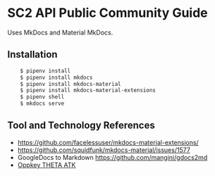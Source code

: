 # SC2 API Public Community Guide

Uses MkDocs and Material MkDocs.  

## Installation

```bash
    $ pipenv install
    $ pipenv install mkdocs
    $ pipenv install mkdocs-material
    $ pipenv install mkdocs-material-extensions
    $ pipenv shell
    $ mkdocs serve
```


## Tool and Technology References

* https://github.com/facelessuser/mkdocs-material-extensions/
* https://github.com/squidfunk/mkdocs-material/issues/1577
* GoogleDocs to Markdown https://github.com/mangini/gdocs2md
* [Oppkey THETA ATK](https://oppkey.github.io/oppkey_theta_atk/)